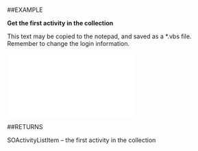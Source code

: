 

##EXAMPLE

**Get the first activity in the collection**

This text may be copied to the notepad, and saved as a *.vbs file. Remember to change the login information.

![](../../Examples/vbs/SOActivityList.EOF.vbs.txt)




##RETURNS

SOActivityListItem – the first activity in the collection




